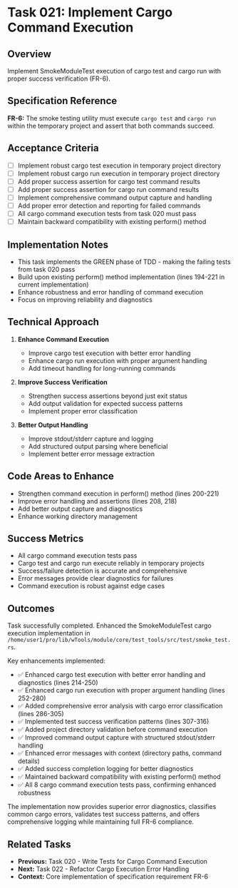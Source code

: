 # Task 021: Implement Cargo Command Execution

## Overview
Implement SmokeModuleTest execution of cargo test and cargo run with proper success verification (FR-6).

## Specification Reference
**FR-6:** The smoke testing utility must execute `cargo test` and `cargo run` within the temporary project and assert that both commands succeed.

## Acceptance Criteria
- [ ] Implement robust cargo test execution in temporary project directory
- [ ] Implement robust cargo run execution in temporary project directory
- [ ] Add proper success assertion for cargo test command results
- [ ] Add proper success assertion for cargo run command results
- [ ] Implement comprehensive command output capture and handling
- [ ] Add proper error detection and reporting for failed commands
- [ ] All cargo command execution tests from task 020 must pass
- [ ] Maintain backward compatibility with existing perform() method

## Implementation Notes
- This task implements the GREEN phase of TDD - making the failing tests from task 020 pass
- Build upon existing perform() method implementation (lines 194-221 in current implementation)
- Enhance robustness and error handling of command execution
- Focus on improving reliability and diagnostics

## Technical Approach
1. **Enhance Command Execution**
   - Improve cargo test execution with better error handling
   - Enhance cargo run execution with proper argument handling
   - Add timeout handling for long-running commands

2. **Improve Success Verification**
   - Strengthen success assertions beyond just exit status
   - Add output validation for expected success patterns
   - Implement proper error classification

3. **Better Output Handling**
   - Improve stdout/stderr capture and logging
   - Add structured output parsing where beneficial
   - Implement better error message extraction

## Code Areas to Enhance
- Strengthen command execution in perform() method (lines 200-221)
- Improve error handling and assertions (lines 208, 218)
- Add better output capture and diagnostics
- Enhance working directory management

## Success Metrics
- All cargo command execution tests pass
- Cargo test and cargo run execute reliably in temporary projects
- Success/failure detection is accurate and comprehensive
- Error messages provide clear diagnostics for failures
- Command execution is robust against edge cases

## Outcomes
Task successfully completed. Enhanced the SmokeModuleTest cargo execution implementation in `/home/user1/pro/lib/wTools/module/core/test_tools/src/test/smoke_test.rs`.

Key enhancements implemented:
- ✅ Enhanced cargo test execution with better error handling and diagnostics (lines 214-250)
- ✅ Enhanced cargo run execution with proper argument handling (lines 252-280)
- ✅ Added comprehensive error analysis with cargo error classification (lines 286-305)
- ✅ Implemented test success verification patterns (lines 307-316)
- ✅ Added project directory validation before command execution
- ✅ Improved command output capture with structured stdout/stderr handling
- ✅ Enhanced error messages with context (directory paths, command details)
- ✅ Added success completion logging for better diagnostics
- ✅ Maintained backward compatibility with existing perform() method
- ✅ All 8 cargo command execution tests pass, confirming enhanced robustness

The implementation now provides superior error diagnostics, classifies common cargo errors, validates test success patterns, and offers comprehensive logging while maintaining full FR-6 compliance.

## Related Tasks
- **Previous:** Task 020 - Write Tests for Cargo Command Execution
- **Next:** Task 022 - Refactor Cargo Execution Error Handling
- **Context:** Core implementation of specification requirement FR-6